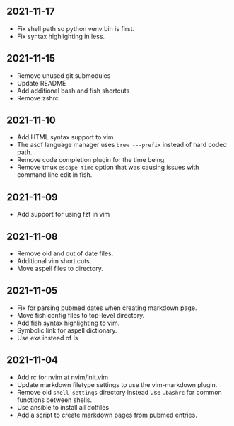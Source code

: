 ## 2021-11-17

* Fix shell path so python venv bin is first.
* Fix syntax highlighting in less.

## 2021-11-15

* Remove unused git submodules
* Update README
* Add additional bash and fish shortcuts
* Remove zshrc

## 2021-11-10

* Add HTML syntax support to vim
* The asdf language manager uses `brew ---prefix` instead of hard coded path.
* Remove code completion plugin for the time being.
* Remove tmux `escape-time` option that was causing issues with command line
  edit in fish.

## 2021-11-09

* Add support for using fzf in vim

## 2021-11-08

* Remove old and out of date files.
* Additional vim short cuts.
* Move aspell files to directory.

## 2021-11-05

* Fix for parsing pubmed dates when creating markdown page.
* Move fish config files to top-level directory.
* Add fish syntax highlighting to vim.
* Symbolic link for aspell dictionary.
* Use exa instead of ls

## 2021-11-04

* Add rc for nvim at nvim/init.vim
* Update markdown filetype settings to use the vim-markdown plugin.
* Remove old `shell_settings` directory instead use `.bashrc` for common functions
  between shells.
* Use ansible to install all dotfiles
* Add a script to create markdown pages from pubmed entries.
